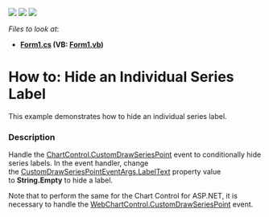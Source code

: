 <!-- default badges list -->
![](https://img.shields.io/endpoint?url=https://codecentral.devexpress.com/api/v1/VersionRange/128574766/16.2.3%2B)
[![](https://img.shields.io/badge/Open_in_DevExpress_Support_Center-FF7200?style=flat-square&logo=DevExpress&logoColor=white)](https://supportcenter.devexpress.com/ticket/details/T543112)
[![](https://img.shields.io/badge/📖_How_to_use_DevExpress_Examples-e9f6fc?style=flat-square)](https://docs.devexpress.com/GeneralInformation/403183)
<!-- default badges end -->
<!-- default file list -->
*Files to look at*:

* **[Form1.cs](./CS/HiddenLabelsSample/Form1.cs) (VB: [Form1.vb](./VB/HiddenLabelsSample/Form1.vb))**
<!-- default file list end -->
# How to: Hide an Individual Series Label


This example demonstrates how to hide an individual series label.


<h3>Description</h3>

<p>Handle the&nbsp;<a href="https://documentation.devexpress.com/WPF/DevExpress.Xpf.Charts.ChartControl.CustomDrawSeriesPoint.event">ChartControl.CustomDrawSeriesPoint</a>&nbsp;event to conditionally hide series labels. In the event handler, change the&nbsp;<a href="https://documentation.devexpress.com/WPF/DevExpress.Xpf.Charts.CustomDrawSeriesPointEventArgs.LabelText.property">CustomDrawSeriesPointEventArgs.LabelText</a>&nbsp;property value to&nbsp;<strong>String.Empty</strong>&nbsp;to hide a label.</p>
<p>Note that to perform the same&nbsp;for the Chart Control for ASP.NET, it is necessary to handle the&nbsp;<a href="https://documentation.devexpress.com/AspNet/DevExpress.XtraCharts.Web.WebChartControl.CustomDrawSeriesPoint.event">WebChartControl.CustomDrawSeriesPoint</a>&nbsp;event.</p>
<p>&nbsp;</p>

<br/>


